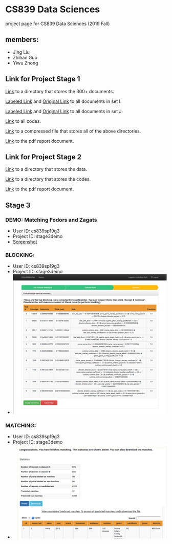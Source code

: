 # CS839 Data Sciences
project page for CS839 Data Sciences (2019 Fall)

## members: 
* Jing Liu
* Zhihan Guo
* Yiwu Zhong

## Link for Project Stage 1

 [Link](https://github.com/ScarletGuo/CS839-DataSciences/tree/master/data/all) to a directory that stores the 300+ documents.

 [Labeled Link](https://github.com/ScarletGuo/CS839-DataSciences/tree/master/data/labeled/train) and [Original Link](https://github.com/ScarletGuo/CS839-DataSciences/tree/master/data/original/train) to all documents in set I.

 [Labeled Link](https://github.com/ScarletGuo/CS839-DataSciences/tree/master/data/labeled/test) and [Original Link](https://github.com/ScarletGuo/CS839-DataSciences/tree/master/data/original/test) to all documents in set J.

 [Link](https://github.com/ScarletGuo/CS839-DataSciences) to all codes.

 [Link](https://github.com/ScarletGuo/CS839-DataSciences/blob/master/CS839_DataSciences_compress.zip) to a compressed file that stores all of the above directories.

 [Link](https://github.com/ScarletGuo/CS839-DataSciences/blob/master/CS_839_Project_Stage_1.pdf) to the pdf report document.

## Link for Project Stage 2

[Link](https://github.com/ScarletGuo/CS839-DataSciences/tree/master/stage%202/data) to a directory that stores the data.

[Link](https://github.com/ScarletGuo/CS839-DataSciences/tree/master/stage%202/code) to a directory that stores the codes.

[Link](https://github.com/ScarletGuo/CS839-DataSciences/blob/master/stage%202/CS_839_Project_Stage_2.pdf) to the pdf report document.

## Stage 3

### DEMO: Matching Fodors and Zagats

* User ID: cs839sp19g3
* Project ID: stage3demo
* [Screenshot](https://github.com/ScarletGuo/CS839-DataSciences/blob/master/stage3-demo/cs839-demo.png)

### BLOCKING: 
* User ID: cs839sp19g3
* Project ID: stage3demo
* ![](https://github.com/ScarletGuo/CS839-DataSciences/blob/master/stage3/blocking.png)

### MATCHING: 
* User ID: cs839sp19g3
* Project ID: stage3demo
* ![](https://github.com/ScarletGuo/CS839-DataSciences/blob/master/stage3/matching.png)
